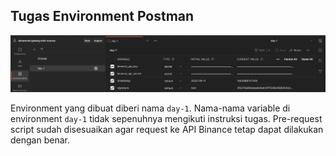 ## Tugas Environment Postman

![ss-1](./postman-task/ss-1.png)

Environment yang dibuat diberi nama `day-1`. Nama-nama variable di environment `day-1` tidak sepenuhnya mengikuti instruksi tugas. Pre-request script sudah disesuaikan agar request ke API Binance tetap dapat dilakukan dengan benar.